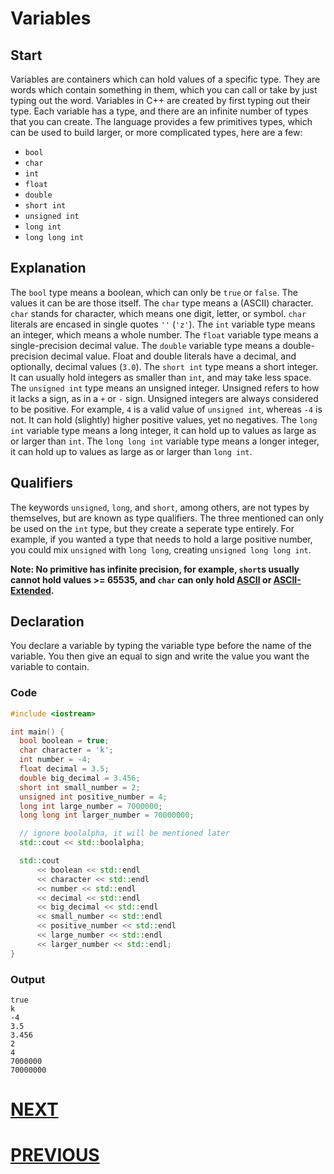 # Variables

## Start

Variables are containers which can hold values of a specific type. They are words which contain something in them, which you can call or take by just typing out the word. Variables in C++ are created by first typing out their type. Each variable has a type, and there are an infinite number of types that you can create. The language provides a few primitives types, which can be used to build larger, or more complicated types, here are a few:

- `bool`
- `char`
- `int`
- `float`
- `double`
- `short int`
- `unsigned int`
- `long int`
- `long long int`

## Explanation

The `bool` type means a boolean, which can only be `true` or `false`. The values it can be are those itself.
The `char` type means a (ASCII) character. `char` stands for character, which means one digit, letter, or symbol. `char` literals are encased in single quotes `''` (`'z'`).
The `int` variable type means an integer, which means a whole number.
The `float` variable type means a single-precision decimal value.
The `double` variable type means a double-precision decimal value. Float and double literals have a decimal, and optionally, decimal values (`3.0`).
The `short int` type means a short integer. It can usually hold integers as smaller than `int`, and may take less space.
The `unsigned int` type means an unsigned integer. Unsigned refers to how it lacks a sign, as in a `+` or `-` sign. Unsigned integers are always considered to be positive. For example, `4` is a valid value of `unsigned int`, whereas `-4` is not. It can hold (slightly) higher positive values, yet no negatives.
The `long int` variable type means a long integer, it can hold up to values as large as or larger than `int`.
The `long long int` variable type means a longer integer, it can hold up to values as large as or larger than `long int`.

## Qualifiers

The keywords `unsigned`, `long`, and `short`, among others, are not types by themselves, but are known as type qualifiers. The three mentioned can only be used on the `int` type, but they create a seperate type entirely. For example, if you wanted a type that needs to hold a large positive number, you could mix `unsigned` with `long long`, creating `unsigned long long int`.

**Note: No primitive has infinite precision, for example, `short`s usually cannot hold values >= 65535, and `char` can only hold [ASCII](https://www.ascii-code.com) or [ASCII-Extended](https://www.ascii-code.com/#extendedASCIIDescription).**

## Declaration

You declare a variable by typing the variable type before the name of the variable. You then give an equal to sign and write the value you want the variable to contain.

### Code

```cpp
#include <iostream>

int main() {
  bool boolean = true;
  char character = 'k';
  int number = -4;
  float decimal = 3.5;
  double big_decimal = 3.456;
  short int small_number = 2;
  unsigned int positive_number = 4;
  long int large_number = 7000000;
  long long int larger_number = 70000000;

  // ignore boolalpha, it will be mentioned later
  std::cout << std::boolalpha;

  std::cout
      << boolean << std::endl
      << character << std::endl
      << number << std::endl
      << decimal << std::endl
      << big_decimal << std::endl
      << small_number << std::endl
      << positive_number << std::endl
      << large_number << std::endl
      << larger_number << std::endl;
}
```

### Output

```shell
true
k
-4
3.5
3.456
2
4
7000000
70000000
```

# [NEXT](3.%20Operators.md)

# [PREVIOUS](1.%20Print.md)
